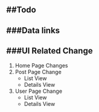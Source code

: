 ##Todo
-----

###Data links
-------------

###UI Related Change
--------------------
1. Home Page Changes
2. Post Page Change
	- List View
	- Details View
3. User Page Change
	- List View
	- Details View


